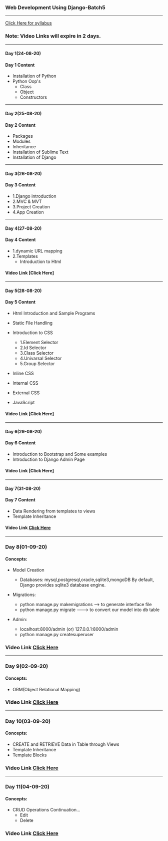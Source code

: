### Web Development Using Django-Batch5
____

[Click Here for syllabus](https://drive.google.com/file/d/1OnBUWHxKIa0ixTU8uKrWTGCE7HB3PbGl/view)

### Note: Video Links will expire in 2 days.
____
#### Day 1(24-08-20)
#### Day 1 Content
- Installation of Python
- Python Oop's
  - Class
  - Object
  - Constructors

___

#### Day 2(25-08-20)
#### Day 2 Content
- Packages
- Modules
- Inheritance
- Installation of Sublime Text
- Installation of Django


____

#### Day 3(26-08-20)
#### Day 3 Content

- 1.Django introduction
- 2.MVC & MVT
- 3.Project Creation
- 4.App Creation
____
#### Day 4(27-08-20)
#### Day 4 Content
- 1.dynamic URL mapping
- 2.Templates
  - Introduction to Html

#### Video Link [Click Here]
____
#### Day 5(28-08-20)
#### Day 5 Content
- Html Introduction and Sample Programs
- Static File Handling
- Introduction to CSS
  - 1.Element Selector
  - 2.Id Selector
  - 3.Class Selector
  - 4.Univarsal Selector
  - 5.Group Selector


- Inline CSS

- Internal CSS

- External CSS

- JavaScript

#### Video Link [Click Here]
____
#### Day 6(29-08-20)
#### Day 6 Content
- Introduction to Bootstrap and Some examples
- Introduction to Django Admin Page

#### Video Link [Click Here]

____
#### Day 7(31-08-20)
#### Day 7 Content
- Data Rendering from templates to views
- Template Inheritance

#### Video Link [Click Here](https://transcripts.gotomeeting.com/#/s/5446ed4ab799893f6e55f761b5ff9cf8921ffdde5216794b9a5b2a7be5c5e0e7)
______

### Day 8(01-09-20)
#### Concepts:

- Model Creation
  - Databases:
    mysql,postgresql,oracle,sqlite3,mongoDB
    By default, Django provides sqlite3 database engine.

- Migrations:

  - python manage.py makemigrations --> to generate interface file
  - python manage.py migrate ---> to convert our model into db table

- Admin:
  - localhost:8000/admin (or) 127.0.0.1:8000/admin
  - python manage.py createsuperuser

### Video Link [Click Here](https://transcripts.gotomeeting.com/#/s/b0270590c7cb0a78ec5a25df106c7a376433d9f0572a07533ed8b06879810b5f)
____

### Day 9(02-09-20)
#### Concepts:
- ORM(Object Relational Mapping)

### Video Link [Click Here](https://transcripts.gotomeeting.com/#/s/d8df10eae0165c2d489413c4da02f3a421b267e931e1066bf116349861b21e53)

____
### Day 10(03-09-20)
#### Concepts:
- CREATE and RETRIEVE Data in Table through Views
- Template Inheritance
- Template Blocks
### Video Link [Click Here](https://transcripts.gotomeeting.com/#/s/921a2358e0dbedbd7aaf1db83d94fba95f2b2eab6001ab6a5fb01599dffc61a7)
______
### Day 11(04-09-20)
#### Concepts:
- CRUD Operations Continuation...
  - Edit
  - Delete
### Video Link [Click Here](https://transcripts.gotomeeting.com/#/s/0dacb92750d6f96d4be5236f604500c19ae013e7f9ca5bcc0d152742aa4fc93c)


